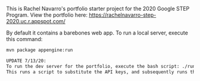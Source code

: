 This is Rachel Navarro's portfolio starter project for the 2020 Google STEP Program.
View the portfolio here: https://rachelnavarro-step-2020.uc.r.appspot.com/

By default it contains a barebones web app. To run a local server, execute this
command:

```bash
mvn package appengine:run

UPDATE 7/13/20:
To run the dev server for the portfolio, execute the bash script: ./runPortfolio.sh
This runs a script to substitute the API keys, and subsequently runs the dev server.
